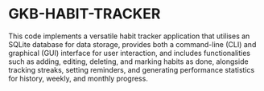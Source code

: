 # GKB-HABIT-TRACKER
This code implements a versatile habit tracker application that utilises an SQLite database for data storage, provides both a command-line (CLI) and graphical (GUI) interface for user interaction, and includes functionalities such as adding, editing, deleting, and marking habits as done, alongside tracking streaks, setting reminders, and generating performance statistics for history, weekly, and monthly progress.
